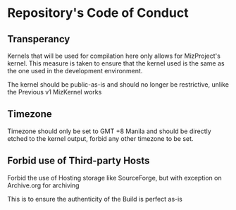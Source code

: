 # Repository's Code of Conduct

## Transperancy

Kernels that will be used for compilation here only allows for MizProject's kernel. This measure is taken to ensure that the kernel used is the same as the one used in the development environment.

The kernel should be public-as-is and should no longer be restrictive, unlike the Previous v1 MizKernel works

## Timezone 

Timezone should only be set to GMT +8 Manila and should be directly etched to the kernel output, forbid any other timezone to be set.

## Forbid use of Third-party Hosts

Forbid the use of Hosting storage like SourceForge, but with exception on Archive.org for archiving

This is to ensure the authenticity of the Build is perfect as-is

